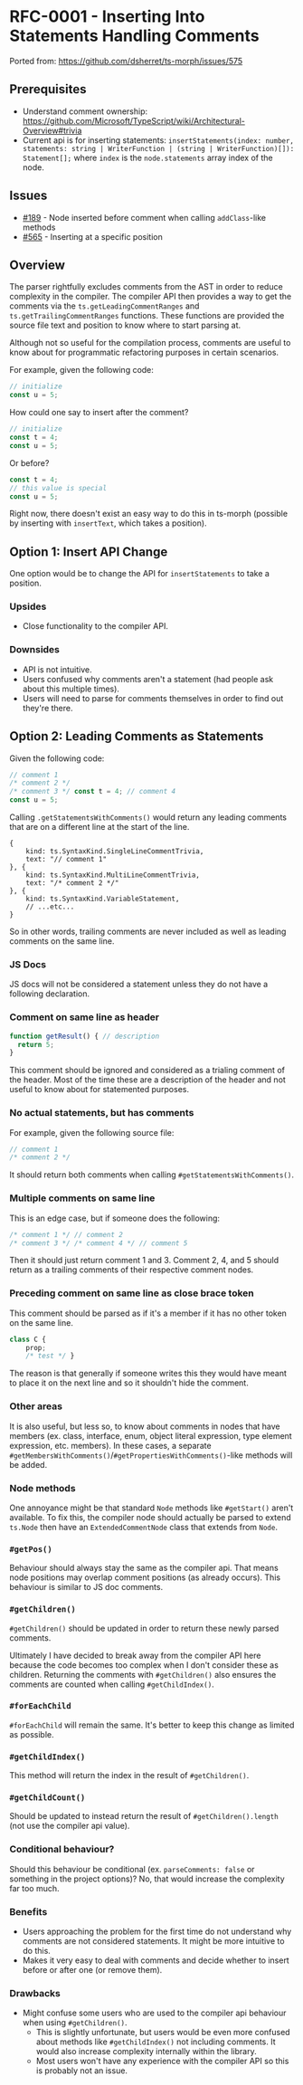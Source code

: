 # RFC-0001 - Inserting Into Statements Handling Comments

Ported from: https://github.com/dsherret/ts-morph/issues/575

## Prerequisites

- Understand comment ownership: https://github.com/Microsoft/TypeScript/wiki/Architectural-Overview#trivia
- Current api is for inserting statements: `insertStatements(index: number, statements: string | WriterFunction | (string | WriterFunction)[]): Statement[];` where `index` is the `node.statements` array index of the node.

## Issues

- [#189](https://github.com/dsherret/ts-morph/issues/189) - Node inserted before comment when calling `addClass`-like methods
- [#565](https://github.com/dsherret/ts-morph/issues/565) - Inserting at a specific position

## Overview

The parser rightfully excludes comments from the AST in order to reduce complexity in the compiler. The compiler API then provides a way to get the comments via the `ts.getLeadingCommentRanges` and `ts.getTrailingCommentRanges` functions. These functions are provided the source file text and position to know where to start parsing at.

Although not so useful for the compilation process, comments are useful to know about for programmatic refactoring purposes in certain scenarios.

For example, given the following code:

```ts
// initialize
const u = 5;
```

How could one say to insert after the comment?

```ts
// initialize
const t = 4;
const u = 5;
```

Or before?

```ts
const t = 4;
// this value is special
const u = 5;
```

Right now, there doesn't exist an easy way to do this in ts-morph (possible by inserting with `insertText`, which takes a position).

## Option 1: Insert API Change

One option would be to change the API for `insertStatements` to take a position.

### Upsides

- Close functionality to the compiler API.

### Downsides

- API is not intuitive.
- Users confused why comments aren't a statement (had people ask about this multiple times).
- Users will need to parse for comments themselves in order to find out they're there.

## Option 2: Leading Comments as Statements

Given the following code:

```ts
// comment 1
/* comment 2 */
/* comment 3 */ const t = 4; // comment 4
const u = 5;
```

Calling `.getStatementsWithComments()` would return any leading comments that are on a different line at the start of the line.

```
{
    kind: ts.SyntaxKind.SingleLineCommentTrivia,
    text: "// comment 1"
}, {
    kind: ts.SyntaxKind.MultiLineCommentTrivia,
    text: "/* comment 2 */"
}, {
    kind: ts.SyntaxKind.VariableStatement,
    // ...etc...
}
```

So in other words, trailing comments are never included as well as leading comments on the same line.

### JS Docs

JS docs will not be considered a statement unless they do not have a following declaration.

### Comment on same line as header

```ts
function getResult() { // description
  return 5;
}
```

This comment should be ignored and considered as a trialing comment of the header. Most of the time these are a description of the header and not useful to know about for statemented purposes.

### No actual statements, but has comments

For example, given the following source file:

```ts
// comment 1
/* comment 2 */
```

It should return both comments when calling `#getStatementsWithComments()`.

### Multiple comments on same line

This is an edge case, but if someone does the following:

<!-- dprint-ignore -->
```ts
/* comment 1 */ // comment 2
/* comment 3 */ /* comment 4 */ // comment 5
```

Then it should just return comment 1 and 3. Comment 2, 4, and 5 should return as a trailing comments of their respective comment nodes.

### Preceding comment on same line as close brace token

This comment should be parsed as if it's a member if it has no other token on the same line.

<!-- dprint-ignore -->
```ts
class C {
    prop;
    /* test */ }
```

The reason is that generally if someone writes this they would have meant to place it on the next line and so it shouldn't hide the comment.

### Other areas

It is also useful, but less so, to know about comments in nodes that have members (ex. class, interface, enum, object literal expression, type element expression, etc. members). In these cases, a separate `#getMembersWithComments()`/`#getPropertiesWithComments()`-like methods will be added.

### Node methods

One annoyance might be that standard `Node` methods like `#getStart()` aren't available. To fix this, the compiler node should actually be parsed to extend `ts.Node` then have an `ExtendedCommentNode` class that extends from `Node`.

### `#getPos()`

Behaviour should always stay the same as the compiler api. That means node positions may overlap comment positions (as already occurs). This behaviour is similar to JS doc comments.

### `#getChildren()`

`#getChildren()` should be updated in order to return these newly parsed comments.

Ultimately I have decided to break away from the compiler API here because the code becomes too complex when I don't consider these as children. Returning the comments with `#getChildren()` also ensures the comments are counted when calling `#getChildIndex()`.

### `#forEachChild`

`#forEachChild` will remain the same. It's better to keep this change as limited as possible.

### `#getChildIndex()`

This method will return the index in the result of `#getChildren()`.

### `#getChildCount()`

Should be updated to instead return the result of `#getChildren().length` (not use the compiler api value).

### Conditional behaviour?

Should this behaviour be conditional (ex. `parseComments: false` or something in the project options)? No, that would increase the complexity far too much.

### Benefits

- Users approaching the problem for the first time do not understand why comments are not considered statements. It might be more intuitive to do this.
- Makes it very easy to deal with comments and decide whether to insert before or after one (or remove them).

### Drawbacks

- Might confuse some users who are used to the compiler api behaviour when using `#getChildren()`.
  - This is slightly unfortunate, but users would be even more confused about methods like `#getChildIndex()` not including comments. It would also increase complexity internally within the library.
  - Most users won't have any experience with the compiler API so this is probably not an issue.
